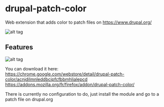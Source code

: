 # drupal-patch-color

Web extension that adds color to patch files on https://www.drupal.org/

![alt tag](https://image.ibb.co/h0w2ee/preview.png "Preview")


## Features 
![alt tag](https://image.ibb.co/byZcCz/ezgif_com_optimize.gif "Sync-scrolling")

You can download it here:
https://chrome.google.com/webstore/detail/drupal-patch-color/acnjdilmnleddbcipfcfbbmhlialepcd
https://addons.mozilla.org/fr/firefox/addon/drupal-patch-color/

There is currently no configuration to do, just install the module and go to a patch file on drupal.org
